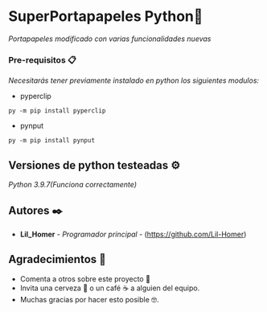 # SuperPortapapeles Python🚀

_Portapapeles modificado con varias funcionalidades nuevas_


### Pre-requisitos 📋

_Necesitarás tener previamente instalado en python los siguientes modulos:_

* pyperclip
```
py -m pip install pyperclip
```
* pynput
```
py -m pip install pynput
```

## Versiones de python testeadas ⚙️
_Python 3.9.7(Funciona correctamente)_
## Autores ✒️


* **Lil_Homer** - *Programador principal* - (https://github.com/Lil-Homer)

## Agradecimientos 🎁

* Comenta a otros sobre este proyecto 📢
* Invita una cerveza 🍺 o un café ☕ a alguien del equipo. 
* Muchas gracias por hacer esto posible 🤓.


